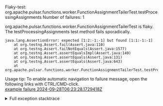         
Flaky-test: org.apache.pulsar.functions.worker.FunctionAssignmentTailerTest.testProcessingAssignments
Number of failures: 1

org.apache.pulsar.functions.worker.FunctionAssignmentTailerTest is flaky. The testProcessingAssignments test method fails sporadically.

```
java.lang.AssertionError: expected [1:2:-1:-1] but found [1:1:-1:-1]
	at org.testng.Assert.fail(Assert.java:110)
	at org.testng.Assert.failNotEquals(Assert.java:1577)
	at org.testng.Assert.assertEqualsImpl(Assert.java:149)
	at org.testng.Assert.assertEquals(Assert.java:131)
	at org.testng.Assert.assertEquals(Assert.java:643)
	at org.apache.pulsar.functions.worker.FunctionAssignmentTailerTest.testProcessingAssignments(FunctionAssignmentTailerTest.java:299)
```

Usage tip: To enable automatic navigation to failure message, open the following links with CTRL/CMD-click.  
[example failure 2024-09-28T06:23:28.1729418Z](https://github.com/apache/pulsar/actions/runs/11081600404/job/30793718656#step:10:7147)  


<details>
<summary>Full exception stacktrace</summary>
<code><pre>
java.lang.AssertionError: expected [1:2:-1:-1] but found [1:1:-1:-1]
	at org.testng.Assert.fail(Assert.java:110)
	at org.testng.Assert.failNotEquals(Assert.java:1577)
	at org.testng.Assert.assertEqualsImpl(Assert.java:149)
	at org.testng.Assert.assertEquals(Assert.java:131)
	at org.testng.Assert.assertEquals(Assert.java:643)
	at org.apache.pulsar.functions.worker.FunctionAssignmentTailerTest.testProcessingAssignments(FunctionAssignmentTailerTest.java:299)
	at java.base/jdk.internal.reflect.DirectMethodHandleAccessor.invoke(DirectMethodHandleAccessor.java:103)
	at java.base/java.lang.reflect.Method.invoke(Method.java:580)
	at org.testng.internal.invokers.MethodInvocationHelper.invokeMethod(MethodInvocationHelper.java:139)
	at org.testng.internal.invokers.InvokeMethodRunnable.runOne(InvokeMethodRunnable.java:47)
	at org.testng.internal.invokers.InvokeMethodRunnable.call(InvokeMethodRunnable.java:76)
	at org.testng.internal.invokers.InvokeMethodRunnable.call(InvokeMethodRunnable.java:11)
	at java.base/java.util.concurrent.FutureTask.run(FutureTask.java:317)
	at java.base/java.util.concurrent.ThreadPoolExecutor.runWorker(ThreadPoolExecutor.java:1144)
	at java.base/java.util.concurrent.ThreadPoolExecutor$Worker.run(ThreadPoolExecutor.java:642)
	at java.base/java.lang.Thread.run(Thread.java:1583)

</pre></code>
</details>

